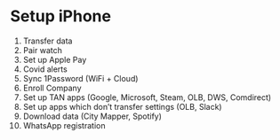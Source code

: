 # Setup iPhone

1. Transfer data
1. Pair watch
1. Set up Apple Pay
1. Covid alerts
1. Sync 1Password (WiFi + Cloud)
1. Enroll Company
1. Set up TAN apps (Google, Microsoft, Steam, OLB, DWS, Comdirect)
1. Set up apps which don’t transfer settings (OLB, Slack)
1. Download data (City Mapper, Spotify)
1. WhatsApp registration
